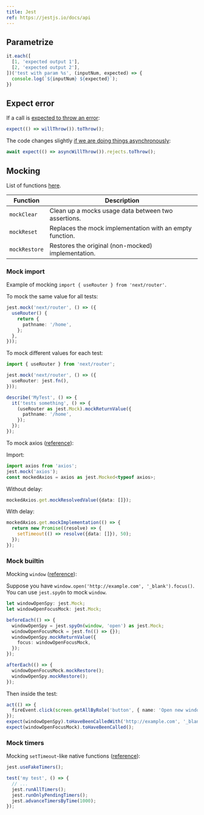 ```yaml
---
title: Jest
ref: https://jestjs.io/docs/api
---
```


## Parametrize

```ts
it.each([
  [1, 'expected output 1'],
  [2, 'expected output 2'],
])('test with param %s', (inputNum, expected) => {
  console.log(`${inputNum} ${expected}`);
})
```

## Expect error

If a call is [expected to throw an error](https://jestjs.io/docs/using-matchers#exceptions):

```js
expect(() => willThrow()).toThrow();
```

The code changes slightly
[if we are doing things asynchronously](https://jestjs.io/docs/expect#rejects):

```js
await expect(() => asyncWillThrow()).rejects.toThrow();
```

## Mocking

List of functions [here](https://jestjs.io/docs/mock-function-api).

| Function | Description |
| --- | --- |
| `mockClear` | Clean up a mocks usage data between two assertions. |
| `mockReset` | Replaces the mock implementation with an empty function. |
| `mockRestore` | Restores the original (non-mocked) implementation. |

### Mock import

Example of mocking `import { useRouter } from 'next/router'`.

To mock the same value for all tests:

```ts
jest.mock('next/router', () => ({
  useRouter() {
    return {
      pathname: '/home',
    };
  },
}));
```

To mock different values for each test:

```ts
import { useRouter } from 'next/router';

jest.mock('next/router', () => ({
  useRouter: jest.fn(),
}));

describe('MyTest', () => {
  it('tests something', () => {
    (useRouter as jest.Mock).mockReturnValue({
      pathname: '/home',
    });
  });
});
```

To mock axios ([reference](https://www.csrhymes.com/2022/03/09/mocking-axios-with-jest-and-typescript.html)):

Import:

```ts
import axios from 'axios';
jest.mock('axios');
const mockedAxios = axios as jest.Mocked<typeof axios>;
```

Without delay:

```ts
mockedAxios.get.mockResolvedValue({data: []});
```

With delay:

```ts
mockedAxios.get.mockImplementation(() => {
  return new Promise((resolve) => {
    setTimeout(() => resolve({data: []}), 50);
  });
});
```

### Mock builtin

Mocking `window` ([reference](https://stackoverflow.com/questions/41885841/how-can-i-mock-the-javascript-window-object-using-jest)):

Suppose you have `window.open('http://example.com', '_blank').focus()`.
You can use `jest.spyOn` to mock `window`.

```ts
let windowOpenSpy: jest.Mock;
let windowOpenFocusMock: jest.Mock;

beforeEach(() => {
  windowOpenSpy = jest.spyOn(window, 'open') as jest.Mock;
  windowOpenFocusMock = jest.fn(() => {});
  windowOpenSpy.mockReturnValue({
    focus: windowOpenFocusMock,
  });
});

afterEach(() => {
  windowOpenFocusMock.mockRestore();
  windowOpenSpy.mockRestore();
});
```

Then inside the test:

```ts
act(() => {
  fireEvent.click(screen.getAllByRole('button', { name: 'Open new window' }));
});
expect(windowOpenSpy).toHaveBeenCalledWith('http://example.com', '_blank');
expect(windowOpenFocusMock).toHaveBeenCalled();
```

### Mock timers

Mocking `setTimeout`-like native functions ([reference](https://jestjs.io/docs/timer-mocks)):

```ts
jest.useFakeTimers();

test('my test', () => {
  // ...
  jest.runAllTimers();
  jest.runOnlyPendingTimers();
  jest.advanceTimersByTime(1000);
});
```
